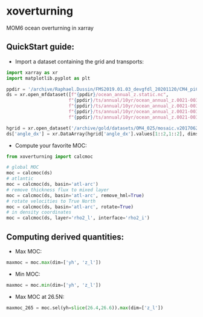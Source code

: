 # xoverturning
MOM6 ocean overturning in xarray

## QuickStart guide:

* Import a dataset containing the grid and transports:

```python
import xarray as xr
import matplotlib.pyplot as plt

ppdir = '/archive/Raphael.Dussin/FMS2019.01.03_devgfdl_20201120/CM4_piControl_c96_OM4p25_half_kdadd/gfdl.ncrc4-intel18-prod-openmp/pp/ocean_annual_z'
ds = xr.open_mfdataset([f"{ppdir}/ocean_annual_z.static.nc",
                       f"{ppdir}/ts/annual/10yr/ocean_annual_z.0021-0030.umo.nc",
                       f"{ppdir}/ts/annual/10yr/ocean_annual_z.0021-0030.vmo.nc",
                       f"{ppdir}/ts/annual/10yr/ocean_annual_z.0021-0030.uhml.nc",
                       f"{ppdir}/ts/annual/10yr/ocean_annual_z.0021-0030.vhml.nc"])

hgrid = xr.open_dataset('/archive/gold/datasets/OM4_025/mosaic.v20170622.unpacked/ocean_hgrid.nc')
ds['angle_dx'] = xr.DataArray(hgrid['angle_dx'].values[1::2,1::2], dims=('yh','xh'))
```

 * Compute your favorite MOC:

```python
from xoverturning import calcmoc

# global MOC
moc = calcmoc(ds)
# atlantic
moc = calcmoc(ds, basin='atl-arc')
# remove thickness flux to mixed layer
moc = calcmoc(ds, basin='atl-arc', remove_hml=True)
# rotate velocities to True North
moc = calcmoc(ds, basin='atl-arc', rotate=True)
# in density coordinates
moc = calcmoc(ds, layer='rho2_l', interface='rho2_i')
```

## Computing derived quantities:

* Max MOC:

```python
maxmoc = moc.max(dim=['yh', 'z_l'])
```

* Min MOC:

```python
maxmoc = moc.min(dim=['yh', 'z_l'])
```

* Max MOC at 26.5N:

```python
maxmoc_265 = moc.sel(yh=slice(26.4,26.6)).max(dim=['z_l'])
```

